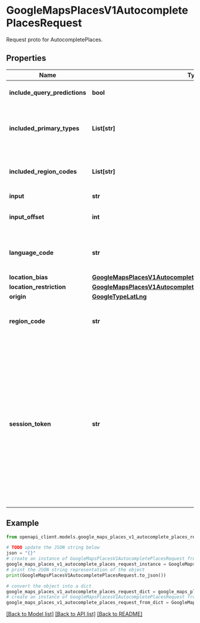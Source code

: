 # GoogleMapsPlacesV1AutocompletePlacesRequest

Request proto for AutocompletePlaces.

## Properties

Name | Type | Description | Notes
------------ | ------------- | ------------- | -------------
**include_query_predictions** | **bool** | Optional. If true, the response will include both Place and query predictions. Otherwise the response will only return Place predictions. | [optional] 
**included_primary_types** | **List[str]** | Optional. Included primary Place type (for example, \&quot;restaurant\&quot; or \&quot;gas_station\&quot;) from https://developers.google.com/maps/documentation/places/web-service/place-types. A Place is only returned if its primary type is included in this list. Up to 5 values can be specified. If no types are specified, all Place types are returned. | [optional] 
**included_region_codes** | **List[str]** | Optional. Only include results in the specified regions, specified as up to 15 CLDR two-character region codes. An empty set will not restrict the results. If both &#x60;location_restriction&#x60; and &#x60;included_region_codes&#x60; are set, the results will be located in the area of intersection. | [optional] 
**input** | **str** | Required. The text string on which to search. | [optional] 
**input_offset** | **int** | Optional. A zero-based Unicode character offset of &#x60;input&#x60; indicating the cursor position in &#x60;input&#x60;. The cursor position may influence what predictions are returned. If empty, defaults to the length of &#x60;input&#x60;. | [optional] 
**language_code** | **str** | Optional. The language in which to return results. Defaults to en-US. The results may be in mixed languages if the language used in &#x60;input&#x60; is different from &#x60;language_code&#x60; or if the returned Place does not have a translation from the local language to &#x60;language_code&#x60;. | [optional] 
**location_bias** | [**GoogleMapsPlacesV1AutocompletePlacesRequestLocationBias**](GoogleMapsPlacesV1AutocompletePlacesRequestLocationBias.md) |  | [optional] 
**location_restriction** | [**GoogleMapsPlacesV1AutocompletePlacesRequestLocationRestriction**](GoogleMapsPlacesV1AutocompletePlacesRequestLocationRestriction.md) |  | [optional] 
**origin** | [**GoogleTypeLatLng**](GoogleTypeLatLng.md) |  | [optional] 
**region_code** | **str** | Optional. The region code, specified as a CLDR two-character region code. This affects address formatting, result ranking, and may influence what results are returned. This does not restrict results to the specified region. To restrict results to a region, use &#x60;region_code_restriction&#x60;. | [optional] 
**session_token** | **str** | Optional. A string which identifies an Autocomplete session for billing purposes. Must be a URL and filename safe base64 string with at most 36 ASCII characters in length. Otherwise an INVALID_ARGUMENT error is returned. The session begins when the user starts typing a query, and concludes when they select a place and a call to Place Details or Address Validation is made. Each session can have multiple queries, followed by one Place Details or Address Validation request. The credentials used for each request within a session must belong to the same Google Cloud Console project. Once a session has concluded, the token is no longer valid; your app must generate a fresh token for each session. If the &#x60;session_token&#x60; parameter is omitted, or if you reuse a session token, the session is charged as if no session token was provided (each request is billed separately). We recommend the following guidelines: * Use session tokens for all Place Autocomplete calls. * Generate a fresh token for each session. Using a version 4 UUID is recommended. * Ensure that the credentials used for all Place Autocomplete, Place Details, and Address Validation requests within a session belong to the same Cloud Console project. * Be sure to pass a unique session token for each new session. Using the same token for more than one session will result in each request being billed individually. | [optional] 

## Example

```python
from openapi_client.models.google_maps_places_v1_autocomplete_places_request import GoogleMapsPlacesV1AutocompletePlacesRequest

# TODO update the JSON string below
json = "{}"
# create an instance of GoogleMapsPlacesV1AutocompletePlacesRequest from a JSON string
google_maps_places_v1_autocomplete_places_request_instance = GoogleMapsPlacesV1AutocompletePlacesRequest.from_json(json)
# print the JSON string representation of the object
print(GoogleMapsPlacesV1AutocompletePlacesRequest.to_json())

# convert the object into a dict
google_maps_places_v1_autocomplete_places_request_dict = google_maps_places_v1_autocomplete_places_request_instance.to_dict()
# create an instance of GoogleMapsPlacesV1AutocompletePlacesRequest from a dict
google_maps_places_v1_autocomplete_places_request_from_dict = GoogleMapsPlacesV1AutocompletePlacesRequest.from_dict(google_maps_places_v1_autocomplete_places_request_dict)
```
[[Back to Model list]](../README.md#documentation-for-models) [[Back to API list]](../README.md#documentation-for-api-endpoints) [[Back to README]](../README.md)


